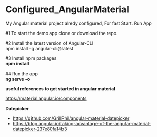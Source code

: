 # **Configured_AngularMaterial**
My Angular material project alredy configured, For fast Start.
Run App

#1 To start the demo app clone or download the repo.

#2 Install the latest version of Angular-CLI<br>
npm install -g angular-cli@latest

#3 Install npm packages<br>
**npm install**

#4 Run the app<br>
**ng serve -o**

**useful references to get started in angular material**

https://material.angular.io/components

**Datepicker**<br>
* https://github.com/GrillPhil/angular-material-datepicker
* https://blog.angular.io/taking-advantage-of-the-angular-material-datepicker-237e80fa14b3
